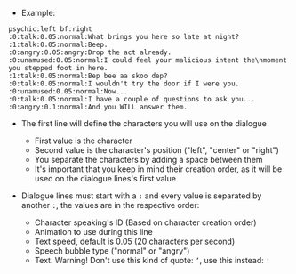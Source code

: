 * Example:
```
psychic:left bf:right
:0:talk:0.05:normal:What brings you here so late at night?
:1:talk:0.05:normal:Beep.
:0:angry:0.05:angry:Drop the act already.
:0:unamused:0.05:normal:I could feel your malicious intent the\nmoment you stepped foot in here.
:1:talk:0.05:normal:Bep bee aa skoo dep?
:0:talk:0.05:normal:I wouldn't try the door if I were you.
:0:unamused:0.05:normal:Now...
:0:talk:0.05:normal:I have a couple of questions to ask you...
:0:angry:0.1:normal:And you WILL answer them.
```

* The first line will define the characters you will use on the dialogue
  * First value is the character
  * Second value is the character's position ("left", "center" or "right")
  * You separate the characters by adding a space between them
  * It's important that you keep in mind their creation order, as it will be used on the dialogue lines's first value

* Dialogue lines must start with a `:` and every value is separated by another `:`, the values are in the respective order:
  * Character speaking's ID (Based on character creation order)
  * Animation to use during this line
  * Text speed, default is 0.05 (20 characters per second)
  * Speech bubble type ("normal" or "angry")
  * Text. Warning! Don't use this kind of quote: `’`, use this instead: `'`